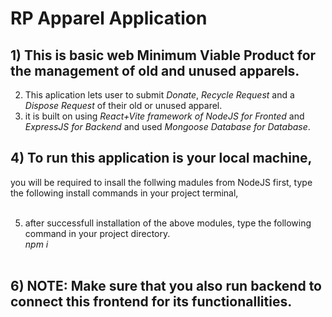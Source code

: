 # RP Apparel Application</br>

## 1) This is basic web Minimum Viable Product for the management of old and unused apparels.</br>
2) This aplication lets user to submit *Donate*, *Recycle Request* and a *Dispose Request* of their old or unused apparel.</br>
3) it is built on using *React+Vite framework of NodeJS for Fronted* and *ExpressJS for Backend* and used *Mongoose Database for Database*.</br>

## 4) To run this application is your local machine,</br>
you will be required to insall the follwing madules from NodeJS first, type the following install commands in your project terminal,</br></br>

5) after successfull installation of the above modules, type the following command in your project directory.</br>
 *npm i* </br></br>

## 6) NOTE: Make sure that you also run backend to connect this frontend for its functionallities.</br>

 
 
